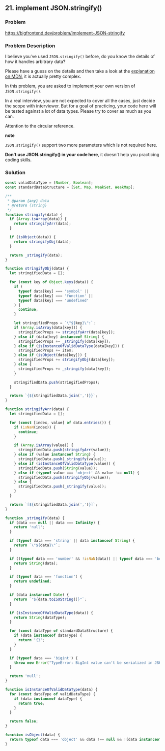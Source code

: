 ## 21. implement JSON.stringify()

### Problem

https://bigfrontend.dev/problem/implement-JSON-stringify

### Problem Description

I believe you've used `JSON.stringify()` before, do you know the details of how it handles arbitrary data?

Please have a guess on the details and then take a look at the [explanation on MDN](https://developer.mozilla.org/en-US/docs/Web/JavaScript/Reference/Global_Objects/JSON/stringify), it is actually pretty complex.

In this problem, you are asked to implement your own version of `JSON.stringify()`.

In a real interview, you are not expected to cover all the cases, just decide the scope with interviewer. But for a goal of practicing, your code here will be tested against a lot of data types. Please try to cover as much as you can.

Attention to the circular reference.

**note**

`JSON.stringify()` support two more parameters which is not required here.

**Don't use JSON.stringify() in your code here**, it doesn't help you practicing coding skills.

### Solution

```js
const validDataType = [Number, Boolean];
const standardDataStructure = [Set, Map, WeakSet, WeakMap];

/**
 * @param {any} data
 * @return {string}
 */
function stringify(data) {
  if (Array.isArray(data)) {
    return stringifyArr(data);
  }

  if (isObject(data)) {
    return stringifyObj(data);
  }

  return _stringify(data);
}

function stringifyObj(data) {
  let stringifiedData = [];

  for (const key of Object.keys(data)) {
    if (
      typeof data[key] === 'symbol' ||
      typeof data[key] === 'function' ||
      typeof data[key] === 'undefined'
    ) {
      continue;
    }

    let stringifiedProps = `\"${key}\":`;
    if (Array.isArray(data[key])) {
      stringifiedProps += stringifyArr(data[key]);
    } else if (data[key] instanceof String) {
      stringifiedProps += _stringify(data[key]);
    } else if (isInstanceOfValidDataType(data[key])) {
      stringifiedProps += item;
    } else if (isObject(data[key])) {
      stringifiedProps += stringifyObj(data[key]);
    } else {
      stringifiedProps += _stringify(data[key]);
    }

    stringifiedData.push(stringifiedProps);
  }

  return `{${stringifiedData.join(',')}}`;
}

function stringifyArr(data) {
  let stringifiedData = [];

  for (const [index, value] of data.entries()) {
    if (isNaN(index)) {
      continue;
    }

    if (Array.isArray(value)) {
      stringifiedData.push(stringifyArr(value));
    } else if (value instanceof String) {
      stringifiedData.push(_stringify(value));
    } else if (isInstanceOfValidDataType(value)) {
      stringifiedData.push(String(value));
    } else if (typeof value === 'object' && value !== null) {
      stringifiedData.push(stringifyObj(value));
    } else {
      stringifiedData.push(_stringify(value));
    }
  }

  return `[${stringifiedData.join(',')}]`;
}

function _stringify(data) {
  if (data === null || data === Infinity) {
    return 'null';
  }

  if (typeof data === 'string' || data instanceof String) {
    return `\"${data}\"`;
  }

  if ((typeof data === 'number' && !isNaN(data)) || typeof data === 'boolean') {
    return String(data);
  }

  if (typeof data === 'function') {
    return undefined;
  }

  if (data instanceof Date) {
    return `"${data.toISOString()}"`;
  }

  if (isInstanceOfValidDataType(data)) {
    return String(dataType);
  }

  for (const dataType of standardDataStructure) {
    if (data instanceof dataType) {
      return '{}';
    }
  }

  if (typeof data === 'bigint') {
    throw new Error("TypeError: BigInt value can't be serialized in JSON");
  }

  return 'null';
}

function isInstanceOfValidDataType(data) {
  for (const dataType of validDataType) {
    if (data instanceof dataType) {
      return true;
    }
  }

  return false;
}

function isObject(data) {
  return typeof data === 'object' && data !== null && !(data instanceof Date);
}
```
